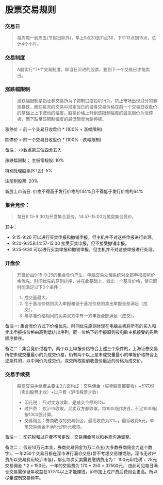 股票交易规则
===

### 交易日

> 每周周一到周五(节假日除外)，早上9点30到11点30，下午13点到15点，总计4个小时。

### 交易制度

> A股实行"T+1"交易制度，即当日买进的股票，要到下一个交易日才能卖出。

### 涨跌幅限制

> 涨跌幅限制是指证券交易所为了抑制过度投机行为，防止市场出现过分的暴涨暴跌，而在每天的交易中规定当日的证券交易价格在前一个交易日收盘价的基础上上下波动的幅度。股票价格上升到该限制幅度的最高限价为涨停板，而下跌至该限制幅度的最低限度为跌停板。

  涨停价 = 前一个交易日收盘价 * (100% + 涨幅限制)

  跌停价 = 前一个交易日收盘价 * (100% - 跌幅限制)

  备注： 小数点第三位四舍五入

  涨跌幅限制：
  主板常规股: 10%

  特别处理股票(ST股): 5%

  注册制股票: 20%

  新股上市首日: 价格不得高于发行价格的144%且不得低于发行价格的64%

### 集合竞价：

> 每日9:15-9:30为开盘集合竞价，14:57-15:00为尾盘集合竞价。

  其中：
- 9:15-9:20 可以进行买卖申报和撤销申报，但主机并不对这些申报进行处理。
- 9:20-9:25和14:57-15:00 接受买卖申报，但不接受撤销申报。
- 9:25-9:30 可以进行买卖申报和撤销申报，但主机并不对这些申报进行处理。
    
### 开盘价

> 开盘价由9:15-9:25的集合竞价产生，电脑交易处理系统对全部申报按照价格优先、时间优先的原则排序，并在此基础上，找出一个基准价格，使它同时能满足以下3个条件：
> 1. 成交量最大。
> 2. 高于基准价格的买入申报和低于基准价格的卖出申报全部满足（成交）。
> 3. 与基准价格相同的买卖双方中有一方申报全部满足（成交）。

  备注一: 集合竞价方式下价格优先、时间优先原则体现在电脑主机将所有的买入和卖出申报按价格由高到低排出序列，同一价格下的申报原则按电脑主机接受的先后顺序排序。

  备注二：集合竞价过程中，两个以上申报价格符合上述三个条件的，上海证券交易所使未成交量最小的为成交价格，仍有两个以上是未成交量最小的申报价格符合上述条件的，以中间价为成交价。深交所取距前收盘价最近的价格为成交价。

### 交易手续费
> 股票交易手续费主要由3方面构成：交易佣金（买卖股票都要收）+印花税（卖出股票才收）+过户费（沪市股票才收）
> - 印花税： 只对卖方收取，是成交金额的1‰
> - 过户费： 仅沪市收取，买卖双方都收取，每1000股1块钱，不足1000股按1000股计算。
> - 交易佣金：券商收取的交易佣金，最高收费为3‰，最低收费5元，单笔交易佣金不满5元按5元收取。

  备注一： 印花税和过户费不可更改，交易佣金可以和券商沟通调整。

  备注二： 假设10万元本金，券商交易佣金为万二点五(大多数券商佣金为这个数字)，一年250个交易日都在深市进行满仓交易(暂不考虑交易赚或赔，深市无过户费所以交易费用较沪市低)，那么每次买卖需要缴纳费用为： 100元印花税 + 25元交易佣金 * 2 = 150元，一年的交易费为 170 * 250 = 37500元。 由此可见每日满仓交易需保证年收益在37.5%以上才能赚钱，沪市加上过户费后费用会更高。所以尽量控制交易频率。
